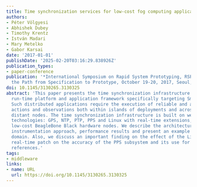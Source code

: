 ```yaml
---
title: Time synchronization services for low-cost fog computing applications
authors:
- Péter Völgyesi
- Abhishek Dubey
- Timothy Krentz
- István Madari
- Mary Metelko
- Gabor Karsai
date: '2017-01-01'
publishDate: '2025-02-20T03:16:29.838926Z'
publication_types:
- paper-conference
publication: '*International Symposium on Rapid System Prototyping, RSP 2017, Shortening
  the Path from Specification to Prototype, October 19-20, 2017, Seoul, South Korea*'
doi: 10.1145/3130265.3130325
abstract: 'This paper presents the time synchronization infrastructure for a low-cost
  run-time platform and application framework specifically targeting Smart Grid applications.
  Such distributed applications require the execution of reliable and accurate time-coordinated
  actions and observations both within islands of deployments and across geographically
  distant nodes. The time synchronization infrastructure is built on well-established
  technologies: GPS, NTP, PTP, PPS and Linux with real-time extensions, running on
  low-cost BeagleBone Black hardware nodes. We describe the architecture, implementation,
  instrumentation approach, performance results and present an example from the application
  domain. Also, we discuss an important finding on the effect of the Linux RT_PREEMPT
  real-time patch on the accuracy of the PPS subsystem and its use for GPS-based time
  references.'
tags:
- middleware
links:
- name: URL
  url: https://doi.org/10.1145/3130265.3130325
---
```

